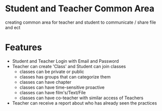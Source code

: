 # Student and Teacher Common Area
creating common area for teacher and student to communicate / share file and ect
# Features
 - Student and Teacher Login with Email and Password
 - Teacher can create 'Class' and Student can join classes
   - classes can be private or public 
   - classes has groups that can categorize them 
   - classes can have chapter 
   - classes can have time-sensitive proactive
   - classes can have film's/Text/File
   - classes can have co-teacher with similar access of Teachers
 - Teacher can receive a report about who has already seen the practices